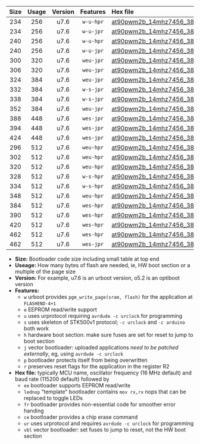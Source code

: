 |Size|Usage|Version|Features|Hex file|
|:-:|:-:|:-:|:-:|:--|
|234|256|u7.6|`w-u-hpr`|[at90pwm2b_14mhz7456_38400bps_ur.hex](https://raw.githubusercontent.com/stefanrueger/urboot/main/at90pwm2b_14mhz7456_38400bps_ur.hex)|
|234|256|u7.6|`w-u-jpr`|[at90pwm2b_14mhz7456_38400bps_ur_vbl.hex](https://raw.githubusercontent.com/stefanrueger/urboot/main/at90pwm2b_14mhz7456_38400bps_ur_vbl.hex)|
|240|256|u7.6|`w-u-hpr`|[at90pwm2b_14mhz7456_38400bps_lednop_ur.hex](https://raw.githubusercontent.com/stefanrueger/urboot/main/at90pwm2b_14mhz7456_38400bps_lednop_ur.hex)|
|240|256|u7.6|`w-u-jpr`|[at90pwm2b_14mhz7456_38400bps_lednop_ur_vbl.hex](https://raw.githubusercontent.com/stefanrueger/urboot/main/at90pwm2b_14mhz7456_38400bps_lednop_ur_vbl.hex)|
|300|320|u7.6|`weu-jpr`|[at90pwm2b_14mhz7456_38400bps_ee_ur_vbl.hex](https://raw.githubusercontent.com/stefanrueger/urboot/main/at90pwm2b_14mhz7456_38400bps_ee_ur_vbl.hex)|
|306|320|u7.6|`weu-jpr`|[at90pwm2b_14mhz7456_38400bps_ee_lednop_ur_vbl.hex](https://raw.githubusercontent.com/stefanrueger/urboot/main/at90pwm2b_14mhz7456_38400bps_ee_lednop_ur_vbl.hex)|
|324|384|u7.6|`weu-jpr`|[at90pwm2b_14mhz7456_38400bps_ee_lednop_fr_ur_vbl.hex](https://raw.githubusercontent.com/stefanrueger/urboot/main/at90pwm2b_14mhz7456_38400bps_ee_lednop_fr_ur_vbl.hex)|
|332|384|u7.6|`w-s-jpr`|[at90pwm2b_14mhz7456_38400bps_vbl.hex](https://raw.githubusercontent.com/stefanrueger/urboot/main/at90pwm2b_14mhz7456_38400bps_vbl.hex)|
|338|384|u7.6|`w-s-jpr`|[at90pwm2b_14mhz7456_38400bps_lednop_vbl.hex](https://raw.githubusercontent.com/stefanrueger/urboot/main/at90pwm2b_14mhz7456_38400bps_lednop_vbl.hex)|
|352|384|u7.6|`weu-jpr`|[at90pwm2b_14mhz7456_38400bps_ee_lednop_fr_ce_ur_vbl.hex](https://raw.githubusercontent.com/stefanrueger/urboot/main/at90pwm2b_14mhz7456_38400bps_ee_lednop_fr_ce_ur_vbl.hex)|
|388|448|u7.6|`wes-jpr`|[at90pwm2b_14mhz7456_38400bps_ee_vbl.hex](https://raw.githubusercontent.com/stefanrueger/urboot/main/at90pwm2b_14mhz7456_38400bps_ee_vbl.hex)|
|394|448|u7.6|`wes-jpr`|[at90pwm2b_14mhz7456_38400bps_ee_lednop_vbl.hex](https://raw.githubusercontent.com/stefanrueger/urboot/main/at90pwm2b_14mhz7456_38400bps_ee_lednop_vbl.hex)|
|424|448|u7.6|`wes-jpr`|[at90pwm2b_14mhz7456_38400bps_ee_lednop_fr_vbl.hex](https://raw.githubusercontent.com/stefanrueger/urboot/main/at90pwm2b_14mhz7456_38400bps_ee_lednop_fr_vbl.hex)|
|296|512|u7.6|`weu-hpr`|[at90pwm2b_14mhz7456_38400bps_ee_ur.hex](https://raw.githubusercontent.com/stefanrueger/urboot/main/at90pwm2b_14mhz7456_38400bps_ee_ur.hex)|
|302|512|u7.6|`weu-hpr`|[at90pwm2b_14mhz7456_38400bps_ee_lednop_ur.hex](https://raw.githubusercontent.com/stefanrueger/urboot/main/at90pwm2b_14mhz7456_38400bps_ee_lednop_ur.hex)|
|320|512|u7.6|`weu-hpr`|[at90pwm2b_14mhz7456_38400bps_ee_lednop_fr_ur.hex](https://raw.githubusercontent.com/stefanrueger/urboot/main/at90pwm2b_14mhz7456_38400bps_ee_lednop_fr_ur.hex)|
|328|512|u7.6|`w-s-hpr`|[at90pwm2b_14mhz7456_38400bps.hex](https://raw.githubusercontent.com/stefanrueger/urboot/main/at90pwm2b_14mhz7456_38400bps.hex)|
|334|512|u7.6|`w-s-hpr`|[at90pwm2b_14mhz7456_38400bps_lednop.hex](https://raw.githubusercontent.com/stefanrueger/urboot/main/at90pwm2b_14mhz7456_38400bps_lednop.hex)|
|348|512|u7.6|`weu-hpr`|[at90pwm2b_14mhz7456_38400bps_ee_lednop_fr_ce_ur.hex](https://raw.githubusercontent.com/stefanrueger/urboot/main/at90pwm2b_14mhz7456_38400bps_ee_lednop_fr_ce_ur.hex)|
|384|512|u7.6|`wes-hpr`|[at90pwm2b_14mhz7456_38400bps_ee.hex](https://raw.githubusercontent.com/stefanrueger/urboot/main/at90pwm2b_14mhz7456_38400bps_ee.hex)|
|390|512|u7.6|`wes-hpr`|[at90pwm2b_14mhz7456_38400bps_ee_lednop.hex](https://raw.githubusercontent.com/stefanrueger/urboot/main/at90pwm2b_14mhz7456_38400bps_ee_lednop.hex)|
|420|512|u7.6|`wes-hpr`|[at90pwm2b_14mhz7456_38400bps_ee_lednop_fr.hex](https://raw.githubusercontent.com/stefanrueger/urboot/main/at90pwm2b_14mhz7456_38400bps_ee_lednop_fr.hex)|
|462|512|u7.6|`wes-hpr`|[at90pwm2b_14mhz7456_38400bps_ee_lednop_fr_ce.hex](https://raw.githubusercontent.com/stefanrueger/urboot/main/at90pwm2b_14mhz7456_38400bps_ee_lednop_fr_ce.hex)|
|462|512|u7.6|`wes-jpr`|[at90pwm2b_14mhz7456_38400bps_ee_lednop_fr_ce_vbl.hex](https://raw.githubusercontent.com/stefanrueger/urboot/main/at90pwm2b_14mhz7456_38400bps_ee_lednop_fr_ce_vbl.hex)|

- **Size:** Bootloader code size including small table at top end
- **Useage:** How many bytes of flash are needed, ie, HW boot section or a multiple of the page size
- **Version:** For example, u7.6 is an urboot version, o5.2 is an optiboot version
- **Features:**
  + `w` urboot provides `pgm_write_page(sram, flash)` for the application at `FLASHEND-4+1`
  + `e` EEPROM read/write support
  + `u` uses urprotocol requiring `avrdude -c urclock` for programming
  + `s` uses skeleton of STK500v1 protocol; `-c urclock` and `-c arduino` both work
  + `h` hardware boot section: make sure fuses are set for reset to jump to boot section
  + `j` vector bootloader: uploaded applications *need to be patched externally*, eg, using `avrdude -c urclock`
  + `p` bootloader protects itself from being overwritten
  + `r` preserves reset flags for the application in the register R2
- **Hex file:** typically MCU name, oscillator frequency (16 MHz default) and baud rate (115200 default) followed by
  + `ee` bootloader supports EEPROM read/write
  + `lednop` "template" bootloader contains `mov rx,rx` nops that can be replaced to toggle LEDs
  + `fr` bootloader provides non-essential code for smoother error handing
  + `ce` bootloader provides a chip erase command
  + `ur` uses urprotocol and requires `avrdude -c urclock` for programming
  + `vbl` vector bootloader: set fuses to jump to reset, not the HW boot section
